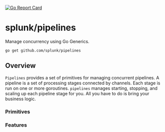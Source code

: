 [![Go Report Card](https://goreportcard.com/badge/github.com/splunk/go-genlib)](https://goreportcard.com/report/github.com/splunk/go-genlib)


# splunk/pipelines

Manage concurrency using Go Generics.

```shell
go get github.com/splunk/pipelines
```

## Overview

`Pipelines` provides a set of primitives for managing concurrent pipelines.
A pipeline is a set of processing stages connected by channels.
Each stage is run on one or more goroutines.
`pipelines` manages starting, stopping, and scaling up each pipeline stage for you.
All you have to do is bring your business logic.


### Primitives

### Features

